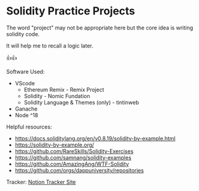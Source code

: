 # Solidity Practice Projects
The word "project" may not be appropriate here but the core idea is writing solidity code.

It will help me to recall a logic later.

👍👍

Software Used:
- VScode
  - Ethereum Remix - Remix Project
  - Solidity - Nomic Fundation
  - Solidity Language & Themes (only) - tintinweb
- Ganache
- Node ^18

Helpful resources:
- https://docs.soliditylang.org/en/v0.8.19/solidity-by-example.html
- https://solidity-by-example.org/
- https://github.com/RareSkills/Solidity-Exercises
- https://github.com/samnang/solidity-examples
- https://github.com/AmazingAng/WTF-Solidity
- https://github.com/orgs/dappuniversity/repositories

Tracker:
[Notion Tracker Site](https://imranpollob.notion.site/imranpollob/Solidity-Practice-Tracker-8e603153ee6c4c9fa329277df07a4d76)
